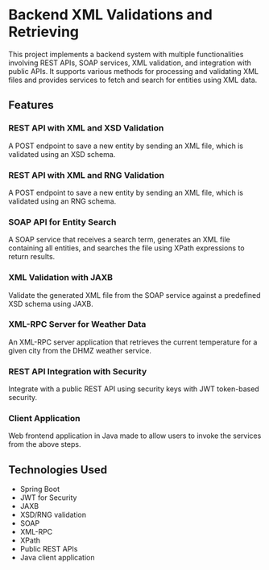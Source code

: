 # Backend XML Validations and Retrieving
This project implements a backend system with multiple functionalities involving REST APIs, SOAP services, XML validation, and integration with public APIs. It supports various methods for processing and validating XML files and provides services to fetch and search for entities using XML data.

## Features
### REST API with XML and XSD Validation
A POST endpoint to save a new entity by sending an XML file, which is validated using an XSD schema.

### REST API with XML and RNG Validation
A POST endpoint to save a new entity by sending an XML file, which is validated using an RNG schema.

### SOAP API for Entity Search
A SOAP service that receives a search term, generates an XML file containing all entities, and searches the file using XPath expressions to return results.

### XML Validation with JAXB
Validate the generated XML file from the SOAP service against a predefined XSD schema using JAXB.

### XML-RPC Server for Weather Data
An XML-RPC server application that retrieves the current temperature for a given city from the DHMZ weather service.

### REST API Integration with Security
Integrate with a public REST API using security keys with JWT token-based security.

### Client Application
Web frontend application in Java made to allow users to invoke the services from the above steps.

## Technologies Used
- Spring Boot
- JWT for Security
- JAXB
- XSD/RNG validation
- SOAP
- XML-RPC
- XPath
- Public REST APIs
- Java client application
